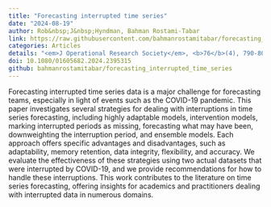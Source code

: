 ```yaml
---
title: "Forecasting interrupted time series"
date: "2024-08-19"
author: Rob&nbsp;J&nbsp;Hyndman, Bahman Rostami-Tabar
link: https://raw.githubusercontent.com/bahmanrostamitabar/forecasting_interrupted_time_series/main/fits.pdf
categories: Articles
details: "<em>J Operational Research Society</em>, <b>76</b>(4), 790-803"
doi: 10.1080/01605682.2024.2395315
github: bahmanrostamitabar/forecasting_interrupted_time_series
---
```


Forecasting interrupted time series data is a major challenge for forecasting teams, especially in light of events such as the COVID-19 pandemic. This paper investigates several strategies for dealing with interruptions in time series forecasting, including highly adaptable models, intervention models, marking interrupted periods as missing, forecasting what may have been, downweighting the interruption period, and ensemble models.  Each approach offers specific advantages and disadvantages, such as adaptability, memory retention, data integrity, flexibility, and accuracy. We evaluate the effectiveness of these strategies using two actual datasets that were interrupted by COVID-19, and we provide recommendations for how to handle these interruptions. This work contributes to the literature on time series forecasting, offering insights for academics and practitioners dealing with interrupted data in numerous domains.
